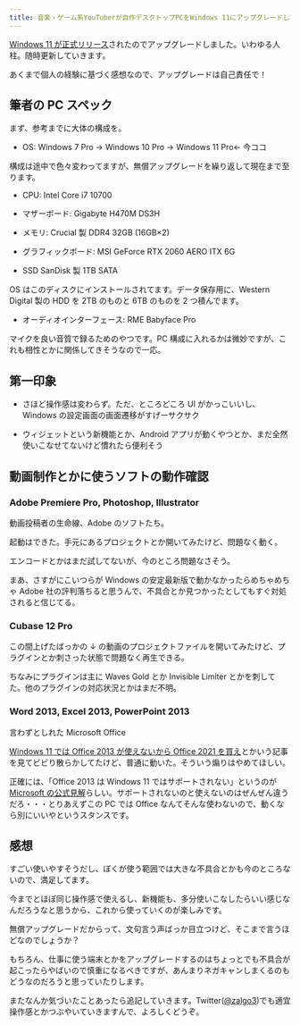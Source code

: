 ```yaml
---
title: 音楽・ゲーム系YouTuberが自作デスクトップPCをWindows 11にアップグレードした感想【Adobe Premiere Pro, Cubase 8.5, Office 2013は動くのか？】
---
```


[Windows 11 が正式リリース](https://www.microsoft.com/ja-jp/windows/windows-11)されたのでアップグレードしました。いわゆる人柱。随時更新していきます。

あくまで個人の経験に基づく感想なので、アップグレードは自己責任で！

## 筆者の PC スペック

まず、参考までに大体の構成を。

- OS: Windows 7 Pro → Windows 10 Pro → Windows 11 Pro← 今ココ

構成は途中で色々変わってますが、無償アップグレードを繰り返して現在まで至ります。

- CPU: Intel Core i7 10700

- マザーボード: Gigabyte H470M DS3H

- メモリ: Crucial 製 DDR4 32GB (16GB×2)

- グラフィックボード: MSI GeForce RTX 2060 AERO ITX 6G

- SSD SanDisk 製 1TB SATA

OS はこのディスクにインストールされてます。データ保存用に、Western Digital 製の HDD を 2TB のものと 6TB のものを 2 つ積んでます。

- オーディオインターフェース: RME Babyface Pro

マイクを良い音質で録るためのやつです。PC 構成に入れるかは微妙ですが、これも相性とかに関係してきそうなので一応。

## 第一印象

- さほど操作感は変わらず。ただ、ところどころ UI がかっこいいし、Windows の設定画面の画面遷移がすげーサクサク

- ウィジェットという新機能とか、Android アプリが動くやつとか、まだ全然使いこなせてないけど慣れたら便利そう

## 動画制作とかに使うソフトの動作確認

### Adobe Premiere Pro, Photoshop, Illustrator

動画投稿者の生命線、Adobe のソフトたち。

起動はできた。手元にあるプロジェクトとか開いてみたけど、問題なく動く。

エンコードとかはまだ試してないが、今のところ問題なさそう。

まあ、さすがにこいつらが Windows の安定最新版で動かなかったらめちゃめちゃ Adobe 社の評判落ちると思うんで、不具合とか見つかったとしてもすぐ対処されると信じてる。

### Cubase 12 Pro

この間上げたばっかの ↓ の動画のプロジェクトファイルを開いてみたけど、プラグインとか刺さった状態で問題なく再生できる。

<YouTubeEmbed videoid="c7q81jnfJKE" />

ちなみにプラグインは主に Waves Gold とか Invisible Limiter とかを刺してた。他のプラグインの対応状況とかはまだ不明。

### Word 2013, Excel 2013, PowerPoint 2013

言わずとしれた Microsoft Office

[Windows 11 では Office 2013 が使えないから Office 2021 を買え](https://forest.watch.impress.co.jp/docs/serial/yajiuma/1357213.html)とかいう記事を見てビビり散らかしてたけど、普通に動いた。そういう煽りはやめてほしい。

正確には、「Office 2013 は Windows 11 ではサポートされない」というのが[Microsoft の公式見解](https://blogs.windows.com/japan/2021/10/04/its-easier-to-create-together-with-microsoft-365-and-office-2021/)らしい。サポートされないのと使えないのはぜんぜん違うだろ・・・とりあえずこの PC では Office なんてそんな使わないので、動くなら別にいいやというスタンスです。

## 感想

すごい使いやすそうだし、ぼくが使う範囲では大きな不具合とかも今のところないので、満足してます。

今までとほぼ同じ操作感で使えるし、新機能も、多分使いこなしたらいい感じなんだろうなと思うから、これから使っていくのが楽しみです。

無償アップグレードだからって、文句言う声ばっか目立つけど、そこまで言うほどなのでしょうか？

もちろん、仕事に使う端末とかをアップグレードするのはちょっとでも不具合が起こったらやばいので慎重になるべきですが、あんまりネガキャンしまくるのもどうなのだろうと思っていたりします。

またなんか気づいたことあったら追記していきます。Twitter([@zalgo3](https://www.twitter.com/zalgo3))でも適宜操作感とかつぶやいていきますんで、よろしくどうぞ。
